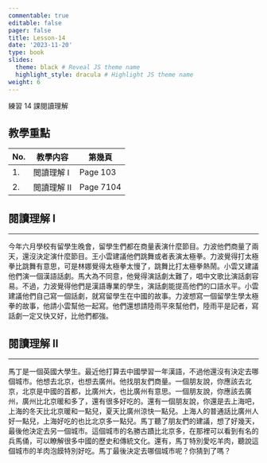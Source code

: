 ```yaml
---
commentable: true
editable: false
pager: false
title: Lesson-14
date: '2023-11-20'
type: book
slides:
  theme: black # Reveal JS theme name
  highlight_style: dracula # Highlight JS theme name
weight: 6
---
```


練習 14 課閱讀理解

<!--more-->
## 教學重點

|No.|教學内容|第幾頁|
|---|---|---|
|1.|閲讀理解 I|Page 103|
|2.|閲讀理解 II|Page 7104|

## 閱讀理解 I
---

今年六月學校有留學生晚會，留學生們都在商量表演什麼節目。力波他們商量了兩天，還沒決定演什麼節目。王小雲建議他們跳舞或者表演太極拳。力波覺得打太極拳比跳舞有意思，可是林娜覺得太極拳太慢了，跳舞比打太極拳熱鬧。小雲又建議他們演一個漢語話劇。馬大為不同意，他覺得演話劇太難了，唱中文歌比演話劇容易。不過，力波覺得他們是漢語專業的學生，演話劇能提高他們的口語水平。小雲建議他們自己寫一個話劇，就寫留學生在中國的故事。力波想寫一個留學生學太極拳的故事，他請小雲幫他一起寫。他們還想請陸雨平來幫他們，陸雨平是記者，寫話劇一定又快又好，比他們都強。

## 閱讀理解 II
---
馬丁是一個英國大學生。最近他打算去中國學習一年漢語，不過他還沒有決定去哪個城市。他想去北京，也想去廣州。他找朋友們商量。一個朋友說，你應該去北京，北京是中國的首都，比廣州大，也比廣州有意思。一個朋友說，你應該去廣州，廣州比北京暖和多了，還有很多好吃的。還有一個朋友說，你還是去上海吧，上海的冬天比北京暖和一點兒，夏天比廣州涼快一點兒。上海人的普通話比廣州人好一點兒，上海好吃的也比北京多一點兒。馬丁聽了朋友們的建議，想了好幾天，最後他決定去另一個城市。這個城市的名勝古蹟比北京多，在那裡可以看到有名的兵馬俑，可以瞭解很多中國的歷史和傳統文化。還有，馬丁特別愛吃羊肉，聽說這個城市的羊肉泡饃特別好吃。馬丁最後決定去哪個城市呢？你猜到了嗎？